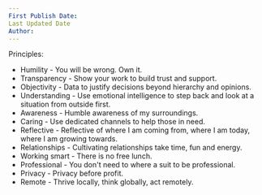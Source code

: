 ```yaml
--- 
First Publish Date:
Last Updated Date
Author: 
--- 
```


Principles:

* Humility - You will be wrong. Own it.
* Transparency - Show your work to build trust and support.
* Objectivity - Data to justify decisions beyond hierarchy and opinions. 
* Understanding - Use emotional intelligence to step back and look at a situation from outside first.
* Awareness - Humble awareness of my surroundings.
* Caring - Use dedicated channels to help those in need. 
* Reflective - Reflective of where I am coming from, where I am today, where I am growing towards.
* Relationships - Cultivating relationships take time, fun and energy.
* Working smart - There is no free lunch.
* Professional - You don't need to where a suit to be professional.
* Privacy - Privacy before profit.
* Remote - Thrive locally, think globally, act remotely.

